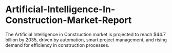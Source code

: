 # Artificial-Intelligence-In-Construction-Market-Report
The Artificial Intelligence in Construction market is projected to reach $44.7 billion by 2035, driven by automation, smart project management, and rising demand for efficiency in construction processes.
